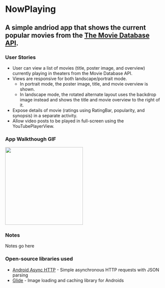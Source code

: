 # NowPlaying
A simple andriod app that shows the current popular movies from the [The Movie Database API](http://docs.themoviedb.apiary.io/#).
---

### User Stories
- User can view a list of movies (title, poster image, and overview) currently playing in theaters from the Movie Database API.
- Views are responsive for both landscape/portrait mode.
   - In portrait mode, the poster image, title, and movie overview is shown.
   - In landscape mode, the rotated alternate layout uses the backdrop image instead and shows the title and movie overview to the right of it.
- Expose details of movie (ratings using RatingBar, popularity, and synopsis) in a separate activity.
- Allow video posts to be played in full-screen using the YouTubePlayerView.

### App Walkthough GIF

<img src="https://github.com/MysticalLatios/NowPlaying/blob/master/demo1.gif" width=250><br>

### Notes
Notes go here

### Open-source libraries used

- [Android Async HTTP](https://github.com/loopj/android-async-http) - Simple asynchronous HTTP requests with JSON parsing
- [Glide](https://github.com/bumptech/glide) - Image loading and caching library for Androids
